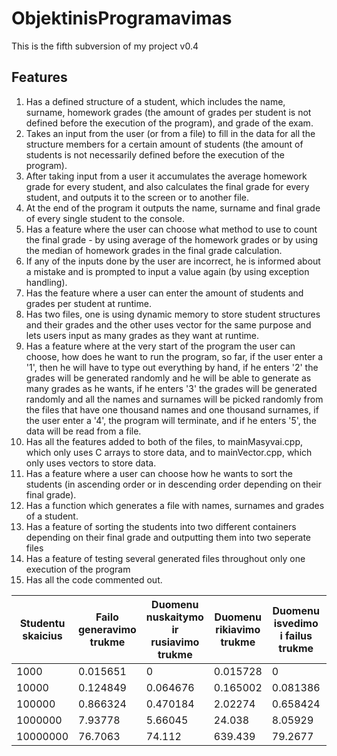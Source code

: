 # ObjektinisProgramavimas

This is the fifth subversion of my project v0.4

## Features

1. Has a defined structure of a student, which includes the name, surname, homework grades (the amount of grades per student is not defined before the execution of the program), and grade of the exam.
2. Takes an input from the user (or from a file) to fill in the data for all the structure members for a certain amount of students (the amount of students is not necessarily defined before the execution of the program).
3. After taking input from a user it accumulates the average homework grade for every student, and also calculates the final grade for every student, and outputs it to the screen or to another file.
4. At the end of the program it outputs the name, surname and final grade of every single student to the console.
5. Has a feature where the user can choose what method to use to count the final grade - by using average of the homework grades or by using the median of homework grades in the final grade calculation.
6. If any of the inputs done by the user are incorrect, he is informed about a mistake and is prompted to input a value again (by using exception handling).
7. Has the feature where a user can enter the amount of students and grades per student at runtime.
8. Has two files, one is using dynamic memory to store student structures and their grades and the other uses vector for the same purpose and lets users input as many grades as they want at runtime.
9. Has a feature where at the very start of the program the user can choose, how does he want to run the program, so far, if the user enter a '1', then he will have to type out everything by hand, if he enters '2' the grades will be generated randomly and he will be able to generate as many grades as he wants, if he enters '3' the grades will be generated randomly and all the names and surnames will be picked randomly from the files that have one thousand names and one thousand surnames, if the user enter a '4', the program will terminate, and if he enters '5', the data will be read from a file.
10. Has all the features added to both of the files, to mainMasyvai.cpp, which only uses C arrays to store data, and to mainVector.cpp, which only uses vectors to store data.
11. Has a feature where a user can choose how he wants to sort the students (in ascending order or in descending order depending on their final grade).
12. Has a function which generates a file with names, surnames and grades of a student.
13. Has a feature of sorting the students into two different containers depending on their final grade and outputting them into two seperate files
14. Has a feature of testing several generated files throughout only one execution of the program
15. Has all the code commented out.

| Studentu skaicius | Failo generavimo trukme | Duomenu nuskaitymo ir rusiavimo trukme | Duomenu rikiavimo trukme | Duomenu isvedimo i failus trukme | Viso testo trukme |
| ----------------- | ----------------------- | -------------------------------------- | ------------------------ | -------------------------------- | ----------------- |
| 1000              | 0.015651                | 0                                      | 0.015728                 | 0                                | 0.031379          |
| 10000             | 0.124849                | 0.064676                               | 0.165002                 | 0.081386                         | 0.435913          |
| 100000            | 0.866324                | 0.470184                               | 2.02274                  | 0.658424                         | 4.01767           |
| 1000000           | 7.93778                 | 5.66045                                | 24.038                   | 8.05929                          | 44.6956           |
| 10000000          | 76.7063                 | 74.112                                 | 639.439                  | 79.2677                          | 869.525           |